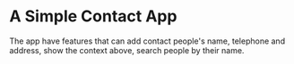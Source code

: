 A Simple Contact App
=====================================================
The app have features that can 
  add contact people's name, telephone and address,
  show the context above,
  search people by their name.
